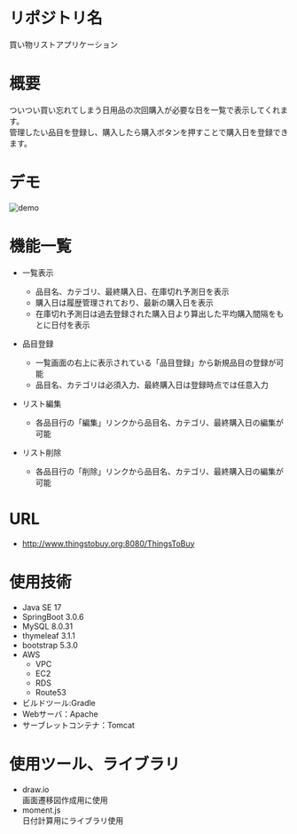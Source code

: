 # リポジトリ名
買い物リストアプリケーション
# 概要
ついつい買い忘れてしまう日用品の次回購入が必要な日を一覧で表示してくれます。</br>
管理したい品目を登録し、購入したら購入ボタンを押すことで購入日を登録できます。

# デモ
![demo](https://github.com/tatsukennBs/ThingsToBuyReminder/assets/70462631/a7546e5d-af91-4ff2-9969-8bb1e48e52d4)

# 機能一覧
- 一覧表示
	- 品目名、カテゴリ、最終購入日、在庫切れ予測日を表示
	- 購入日は履歴管理されており、最新の購入日を表示
	- 在庫切れ予測日は過去登録された購入日より算出した平均購入間隔をもとに日付を表示

- 品目登録
	- 一覧画面の右上に表示されている「品目登録」から新規品目の登録が可能
	- 品目名、カテゴリは必須入力、最終購入日は登録時点では任意入力

- リスト編集
	- 各品目行の「編集」リンクから品目名、カテゴリ、最終購入日の編集が可能

- リスト削除
	- 各品目行の「削除」リンクから品目名、カテゴリ、最終購入日の編集が可能
# URL
- http://www.thingstobuy.org:8080/ThingsToBuy

# 使用技術
- Java SE 17
- SpringBoot 3.0.6
- MySQL 8.0.31
- thymeleaf 3.1.1
- bootstrap 5.3.0
- AWS
	- VPC
	- EC2
	- RDS
   	- Route53
- ビルドツール:Gradle
- Webサーバ：Apache
- サーブレットコンテナ：Tomcat

# 使用ツール、ライブラリ
- draw.io<br/>  画面遷移図作成用に使用
- moment.js<br/>  日付計算用にライブラリ使用
